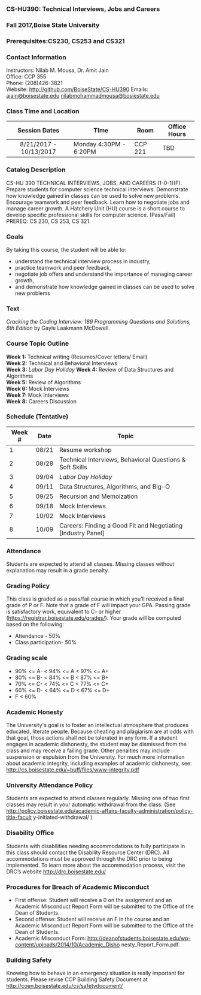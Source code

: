 ### CS-HU390: Technical Interviews, Jobs and Careers
### Fall 2017,Boise State University
### Prerequisites:CS230, CS253 and CS321


### Contact Information 

Instructors: Nilab M. Mousa, Dr. Amit Jain  
Office: CCP 355   
Phone: (208)426-3821   
Website: http://github.com/BoiseState/CS-HU390
Emails: ajain@boisestate.edu  nilabmohammadmousa@bosiestate.edu   

### Class Time and Location
|     Session Dates     | TIme                   | Room    | Office Hours |
|:---------------------:|------------------------|---------|--------------|
|8/21/2017 - 10/13/2017 | Monday 4:30PM - 6:20PM | CCP 221 | TBD          |

### Catalog Description 
CS-HU 390 TECHNICAL INTERVIEWS, JOBS, AND CAREERS (1-0-1)(F). Prepare students
for computer science technical interviews. Demonstrate how knowledge gained in
classes can be used to solve new problems. Encourage teamwork and peer feedback.
Learn how to negotiate jobs and manage career growth. A Hatchery Unit (HU) course
is a short course to develop specific professional skills for computer science.
(Pass/Fail) PREREQ: CS 230, CS 253, CS 321.

### Goals

By taking this course, the student will be able to:
* understand the technical interview process in industry, 
* practice teamwork and peer feedback,  
* negotiate job offers and understand the importance of managing career growth,  
* and demonstrate how knowledge gained in classes can be used to solve new problems 


### Text 
*Cracking the Coding Interview: 189 Programming Questions and Solutions, 6th Edition* by
Gayle Laakmann McDowell.


### Course Topic Outline
**Week 1:** Technical writing (Resumes/Cover letters/ Email)  
**Week 2:** Technical and Behavioral Interviews  
**Week 3:** *Labor Day Holiday*
**Week 4:** Review of Data Structures and Algorithms  
**Week 5:** Review of Algorithms  
**Week 6:** Mock Interviews  
**Week 7:** Mock Interviews  
**Week 8:** Careers Discussion  

### Schedule (Tentative)
| Week # | Date  | Topic                                                        |
|--------|-------|--------------------------------------------------------------|
| 1      | 08/21 | Resume workshop                                              |
| 2      | 08/28 | Technical Interviews, Behavioral Questions & Soft Skills     |
| 3      | 09/04 | *Labor Day Holiday*                                          |
| 4      | 09/11 | Data Structures, Algorithms, and Big-O                       |
| 5      | 09/25 | Recursion and Memoization                                    |
| 6      | 09/18 | Mock Interviews                                              |
| 7      | 10/02 | Mock Interviews                                              |
| 8      | 10/09 | Careers: Finding a Good Fit and Negotiating [Industry Panel] |



### Attendance 
Students are expected to attend all classes. Missing classes without explanation may
result in a grade penalty.


### Grading Policy 
This class is graded as a pass/fail course in which you’ll received a final grade of P or
F. Note that a grade of F will impact your GPA. Passing grade is satisfactory work, equivalent
to C- or higher (https://registrar.boisestate.edu/grades/). Your grade will be computed based
on the following:

* Attendance - 50% 
* Class participation- 50% 

### Grading scale
* 90% <= A- < 94% <= A < 97% <= A+
* 80% <= B- < 84% <= B < 87% <= B+
* 70% <= C- < 74% <= C < 77% <= C+
* 60% <= D- < 64% <= D < 67% <= D+
* F < 60%


### Academic Honesty
The University's goal is to foster an intellectual atmosphere that produces educated,
literate people. Because cheating and plagiarism are at odds with that goal, those
actions shall not be tolerated in any form. If a student engages in academic
dishonesty, the student may be dismissed from the class and may receive a failing
grade. Other penalties may include suspension or expulsion from the University. For
much more information about academic integrity, including examples of academic
dishonesty, see: http://cs.boisestate.edu/~buff/files/www-integrity.pdf

### University Attendance Policy
Students are expected to attend classes regularly. Missing one of two first classes
may result in your automatic withdrawal from the class. (See
http://policy.boisestate.edu/academic-affairs-faculty-administration/policy-title-facult
y-initiated-withdrawal/ )

### Disability Office
Students with disabilities needing accommodations to fully participate in this class
should contact the Disability Resource Center (DRC). All accommodations must be
approved through the DRC prior to being implemented. To learn more about the
accommodation process, visit the DRC’s website http://drc.boisestate.edu/

### Procedures for Breach of Academic Misconduct
* First offense: Student will receive a 0 on the assignment and an Academic
Misconduct Report Form will be submitted to the Office of the Dean of Students.
* Second offense: Student will receive an F in the course and an Academic
Misconduct Report Form will be submitted to the Office of the Dean of Students.
* Academic Misconduct Form:
http://deanofstudents.boisestate.edu/wp-content/uploads/2014/10/Academic_Disho
nesty_Report_Form.pdf.  

### Building Safety
Knowing how to behave in an emergency situation is really important for students.
Please revise CCP Building Safety Document at
http://coen.boisestate.edu/cs/safetydocument/

